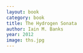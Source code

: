 ```yaml
---
layout: book
category: book
title: The Hydrogen Sonata
author: Iain M. Banks
year: 2012
image: ths.jpg
---
```

